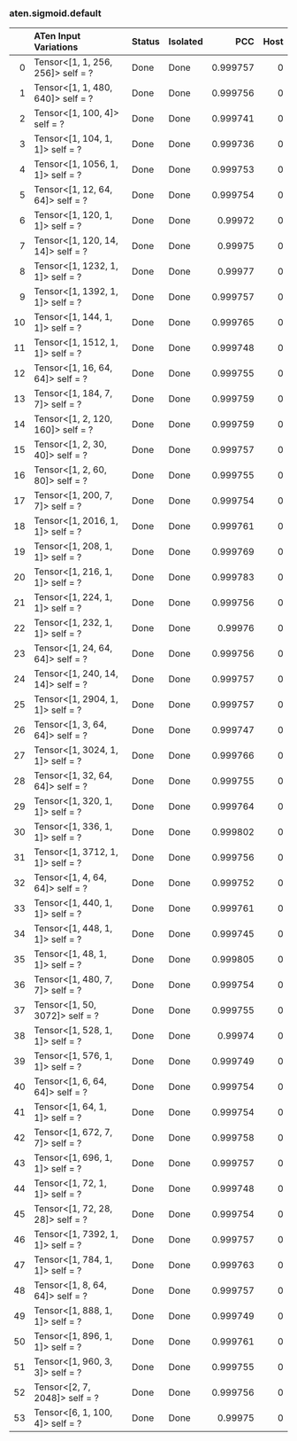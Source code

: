 ### aten.sigmoid.default
|    | ATen Input Variations             | Status   | Isolated   |      PCC |   Host |
|---:|:----------------------------------|:---------|:-----------|---------:|-------:|
|  0 | Tensor<[1, 1, 256, 256]> self = ? | Done     | Done       | 0.999757 |      0 |
|  1 | Tensor<[1, 1, 480, 640]> self = ? | Done     | Done       | 0.999756 |      0 |
|  2 | Tensor<[1, 100, 4]> self = ?      | Done     | Done       | 0.999741 |      0 |
|  3 | Tensor<[1, 104, 1, 1]> self = ?   | Done     | Done       | 0.999736 |      0 |
|  4 | Tensor<[1, 1056, 1, 1]> self = ?  | Done     | Done       | 0.999753 |      0 |
|  5 | Tensor<[1, 12, 64, 64]> self = ?  | Done     | Done       | 0.999754 |      0 |
|  6 | Tensor<[1, 120, 1, 1]> self = ?   | Done     | Done       | 0.99972  |      0 |
|  7 | Tensor<[1, 120, 14, 14]> self = ? | Done     | Done       | 0.99975  |      0 |
|  8 | Tensor<[1, 1232, 1, 1]> self = ?  | Done     | Done       | 0.99977  |      0 |
|  9 | Tensor<[1, 1392, 1, 1]> self = ?  | Done     | Done       | 0.999757 |      0 |
| 10 | Tensor<[1, 144, 1, 1]> self = ?   | Done     | Done       | 0.999765 |      0 |
| 11 | Tensor<[1, 1512, 1, 1]> self = ?  | Done     | Done       | 0.999748 |      0 |
| 12 | Tensor<[1, 16, 64, 64]> self = ?  | Done     | Done       | 0.999755 |      0 |
| 13 | Tensor<[1, 184, 7, 7]> self = ?   | Done     | Done       | 0.999759 |      0 |
| 14 | Tensor<[1, 2, 120, 160]> self = ? | Done     | Done       | 0.999759 |      0 |
| 15 | Tensor<[1, 2, 30, 40]> self = ?   | Done     | Done       | 0.999757 |      0 |
| 16 | Tensor<[1, 2, 60, 80]> self = ?   | Done     | Done       | 0.999755 |      0 |
| 17 | Tensor<[1, 200, 7, 7]> self = ?   | Done     | Done       | 0.999754 |      0 |
| 18 | Tensor<[1, 2016, 1, 1]> self = ?  | Done     | Done       | 0.999761 |      0 |
| 19 | Tensor<[1, 208, 1, 1]> self = ?   | Done     | Done       | 0.999769 |      0 |
| 20 | Tensor<[1, 216, 1, 1]> self = ?   | Done     | Done       | 0.999783 |      0 |
| 21 | Tensor<[1, 224, 1, 1]> self = ?   | Done     | Done       | 0.999756 |      0 |
| 22 | Tensor<[1, 232, 1, 1]> self = ?   | Done     | Done       | 0.99976  |      0 |
| 23 | Tensor<[1, 24, 64, 64]> self = ?  | Done     | Done       | 0.999756 |      0 |
| 24 | Tensor<[1, 240, 14, 14]> self = ? | Done     | Done       | 0.999757 |      0 |
| 25 | Tensor<[1, 2904, 1, 1]> self = ?  | Done     | Done       | 0.999757 |      0 |
| 26 | Tensor<[1, 3, 64, 64]> self = ?   | Done     | Done       | 0.999747 |      0 |
| 27 | Tensor<[1, 3024, 1, 1]> self = ?  | Done     | Done       | 0.999766 |      0 |
| 28 | Tensor<[1, 32, 64, 64]> self = ?  | Done     | Done       | 0.999755 |      0 |
| 29 | Tensor<[1, 320, 1, 1]> self = ?   | Done     | Done       | 0.999764 |      0 |
| 30 | Tensor<[1, 336, 1, 1]> self = ?   | Done     | Done       | 0.999802 |      0 |
| 31 | Tensor<[1, 3712, 1, 1]> self = ?  | Done     | Done       | 0.999756 |      0 |
| 32 | Tensor<[1, 4, 64, 64]> self = ?   | Done     | Done       | 0.999752 |      0 |
| 33 | Tensor<[1, 440, 1, 1]> self = ?   | Done     | Done       | 0.999761 |      0 |
| 34 | Tensor<[1, 448, 1, 1]> self = ?   | Done     | Done       | 0.999745 |      0 |
| 35 | Tensor<[1, 48, 1, 1]> self = ?    | Done     | Done       | 0.999805 |      0 |
| 36 | Tensor<[1, 480, 7, 7]> self = ?   | Done     | Done       | 0.999754 |      0 |
| 37 | Tensor<[1, 50, 3072]> self = ?    | Done     | Done       | 0.999755 |      0 |
| 38 | Tensor<[1, 528, 1, 1]> self = ?   | Done     | Done       | 0.99974  |      0 |
| 39 | Tensor<[1, 576, 1, 1]> self = ?   | Done     | Done       | 0.999749 |      0 |
| 40 | Tensor<[1, 6, 64, 64]> self = ?   | Done     | Done       | 0.999754 |      0 |
| 41 | Tensor<[1, 64, 1, 1]> self = ?    | Done     | Done       | 0.999754 |      0 |
| 42 | Tensor<[1, 672, 7, 7]> self = ?   | Done     | Done       | 0.999758 |      0 |
| 43 | Tensor<[1, 696, 1, 1]> self = ?   | Done     | Done       | 0.999757 |      0 |
| 44 | Tensor<[1, 72, 1, 1]> self = ?    | Done     | Done       | 0.999748 |      0 |
| 45 | Tensor<[1, 72, 28, 28]> self = ?  | Done     | Done       | 0.999754 |      0 |
| 46 | Tensor<[1, 7392, 1, 1]> self = ?  | Done     | Done       | 0.999757 |      0 |
| 47 | Tensor<[1, 784, 1, 1]> self = ?   | Done     | Done       | 0.999763 |      0 |
| 48 | Tensor<[1, 8, 64, 64]> self = ?   | Done     | Done       | 0.999757 |      0 |
| 49 | Tensor<[1, 888, 1, 1]> self = ?   | Done     | Done       | 0.999749 |      0 |
| 50 | Tensor<[1, 896, 1, 1]> self = ?   | Done     | Done       | 0.999761 |      0 |
| 51 | Tensor<[1, 960, 3, 3]> self = ?   | Done     | Done       | 0.999755 |      0 |
| 52 | Tensor<[2, 7, 2048]> self = ?     | Done     | Done       | 0.999756 |      0 |
| 53 | Tensor<[6, 1, 100, 4]> self = ?   | Done     | Done       | 0.99975  |      0 |

